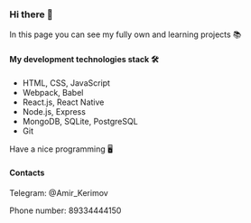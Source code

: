 ### Hi there 👋

In this page you can see my fully own and learning projects 📚

#### My development technologies stack 🛠
* HTML, CSS, JavaScript
* Webpack, Babel
* React.js, React Native
* Node.js, Express
* MongoDB, SQLite, PostgreSQL
* Git

Have a nice programming 🖥

#### Contacts

Telegram: @Amir_Kerimov

Phone number: 89334444150
